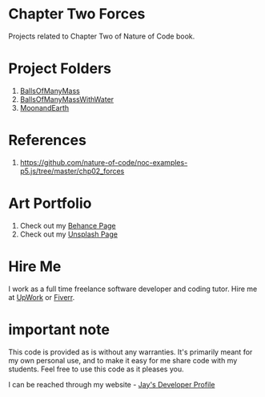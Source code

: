 # Chapter Two Forces

Projects related to Chapter Two of Nature of Code book.

# Project Folders 

1. [BallsOfManyMass](BallsOfManyMass)
1. [BallsOfManyMassWithWater](BallsOfManyMassWithWater)
1. [MoonandEarth](MoonandEarth)

# References

1. https://github.com/nature-of-code/noc-examples-p5.js/tree/master/chp02_forces

# Art Portfolio

1. Check out my [Behance Page](https://www.behance.net/vijayasimhabr)
1. Check out my [Unsplash Page](https://unsplash.com/@jay_neeruhaaku)

# Hire Me

I work as a full time freelance software developer and coding tutor. Hire me at [UpWork](https://www.upwork.com/fl/vijayasimhabr) or [Fiverr](https://www.fiverr.com/jay_codeguy). 

# important note 

This code is provided as is without any warranties. It's primarily meant for my own personal use, and to make it easy for me share code with my students. Feel free to use this code as it pleases you.

I can be reached through my website - [Jay's Developer Profile](https://jay-study-nildana.github.io/developerprofile)